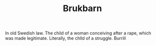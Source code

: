 ---
title: Brukbarn
letter: B
permalink: "/definitions/bld-brukbarn.html"
body: In old Swedish law. The child of a woman conceiving after a rape, which was
  made legitimate. Literally, the chlld of a struggle. Burrill
published_at: '2018-07-07'
source: Black's Law Dictionary 2nd Ed (1910)
layout: post
---